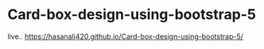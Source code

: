 # Card-box-design-using-bootstrap-5

live.. https://hasanali420.github.io/Card-box-design-using-bootstrap-5/
